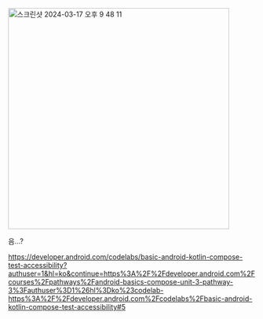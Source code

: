
<img width="450" alt="스크린샷 2024-03-17 오후 9 48 11" src="https://github.com/giyoungjang/kotlin-study/assets/126555597/b99d5a2f-2c2f-40c1-b055-d54443f01f7e">

음...?

<https://developer.android.com/codelabs/basic-android-kotlin-compose-test-accessibility?authuser=1&hl=ko&continue=https%3A%2F%2Fdeveloper.android.com%2Fcourses%2Fpathways%2Fandroid-basics-compose-unit-3-pathway-3%3Fauthuser%3D1%26hl%3Dko%23codelab-https%3A%2F%2Fdeveloper.android.com%2Fcodelabs%2Fbasic-android-kotlin-compose-test-accessibility#5>







